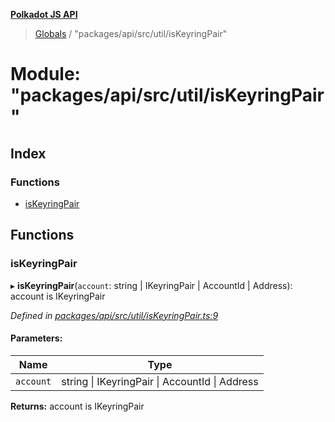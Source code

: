 **[Polkadot JS API](../README.md)**

> [Globals](../globals.md) / "packages/api/src/util/isKeyringPair"

# Module: "packages/api/src/util/isKeyringPair"

## Index

### Functions

* [isKeyringPair](_packages_api_src_util_iskeyringpair_.md#iskeyringpair)

## Functions

### isKeyringPair

▸ **isKeyringPair**(`account`: string \| IKeyringPair \| AccountId \| Address): account is IKeyringPair

*Defined in [packages/api/src/util/isKeyringPair.ts:9](https://github.com/polkadot-js/api/blob/acb565d46/packages/api/src/util/isKeyringPair.ts#L9)*

#### Parameters:

Name | Type |
------ | ------ |
`account` | string \| IKeyringPair \| AccountId \| Address |

**Returns:** account is IKeyringPair
